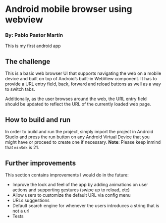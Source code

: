 # Android mobile browser using webview

### By: Pablo Pastor Martín

This is my first android app

## The challenge

This is a basic web browser UI that supports navigating the web on a mobile device and built on top of Android’s built-in WebView component. It has to provide a URL entry field, back, forward and reload buttons as well as a way to switch tabs.

Additionally, as the user browses around the web, the URL entry field should be updated to reflect the URL of the currently loaded web page.

## How to build and run

In order to build and run the project, simply import the project in Android Studio and press the run button on any Android Virtual Device that you might have or proceed to create one if necessary. **Note**: Please keep inmind that `minSdk` is 21.

## Further improvements

This section contains improvements I would do in the future:

- Improve the look and feel of the app by adding animations on user actions and supporting gestures (swipe up to reload, etc)
- Allow users to customize the default URL via config menu
- URLs suggestions
- Default search engine for whenever the users introduces a string that is not a url
- Tests
